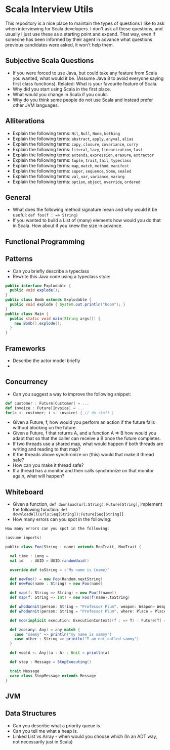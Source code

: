 # Scala Interview Utils

This repository is a nice place to maintain the types of questions I like to ask when interviewing for Scala developers. I don't ask all these questions, and usually I just use these as a starting point and expand. That way, even if someone has been informed by their agent in advance what questions previous candidates were asked, it won't help them.

## Subjective Scala Questions
* If you were forced to use Java, but could take any feature from Scala you wanted, what would it be. (Assume Java 8 to avoid everyone saying first class functions). Related: What is your favourite feature of Scala.
* Why did you start using Scala in the first place.
* What would you change in Scala if you could.
* Why do you think some people do not use Scala and instead prefer other JVM languages.

## Alliterations  
* Explain the following terms: `Nil`, `Null`, `None`, `Nothing`
* Explain the following terms: `abstract`, `apply`, `anyval`, `alias`
* Explain the following terms: `copy`, `closure`, `covariance`, `curry`
* Explain the following terms: `literal`, `lazy`, `linearization`, `last`
* Explain the following terms: `extends`, `expression`, `erasure`, `extractor`
* Explain the following terms: `tuple`, `trait`, `tail`, `typeclass`
* Explain the following terms: `map`, `match`, `method`, `manifest`
* Explain the following terms: `super`, `sequence`, `Some`, `sealed`
* Explain the following terms: `val`, `var`, `variance`, `vararg`
* Explain the following terms: `option`, `object`, `override`, `ordered`

## General
* What does the following method signature mean and why would it be useful: `def foo(f : => String)`
* If you wanted to build a List of (many) elements how would you do that in Scala. How about if you knew the size in advance.

## Functional Programming

## Patterns
* Can you briefly describe a typeclass
* Rewrite this Java code using a typeclass style:
```java
public interface Explodable { 
  public void explode();
}
public class Bomb extends Explodable {
  public void explode { System.out.println("boom"); }
}
public class Main {
  public static void main(String args[]) {
    new Bomb().explode();
  }
}
```

## Frameworks
* Describe the actor model briefly
* 

## Concurrency
* Can you suggest a way to improve the following snippet:
```scala
def customer : Future[Customer] = ...
def invoice : Future[Invoice] = ...
for(c <- customer; i <- invoice) { // do stuff }
```
* Given a Future, f, how would you perform an action if the future fails without blocking on the future.
* Given a Future, f that returns A, and a function A => B how would you adapt that so that the caller can receive a B once the future completes.
* If two threads use a shared map, what would happen if both threads are writing and reading to that map?
* If the threads above synchronize on (this) would that make it thread safe?
* How can you make it thread safe?
* If a thread has a monitor and then calls synchronize on that monitor again, what will happen?

## Whiteboard
* Given a function, `def download(url:String):Future[String]`, implement the following function:
  `def downloadAll(urls:Seq[String]):Future[Seq[String]]`
* How many errors can you spot in the following:
```scala
How many errors can you spot in the following:

(assume imports)

public class Foo(String : name) extends BooTrait, MooTrait {

  val time : Long = _
  val id   : UUID = UUID.randomUuid()

  override def toString = s"My name is {name}"

  def newFoo() = new Foo(Random.nextString)
  def newFoo(name : String) = new Foo(name)

  def map(f: String => String) = new Foo(f(name))
  def map(f: String => Int) = new Foo(f(name).toString)

  def whodunnit(person: String = "Professor Plum", weapon: Weapon= Weapon.Candlestick) = {}
  def whodunnit(person: String = "Professor Plum", where: Place = Place.Study) = {}

  def moo(implicit execution: ExecutionContext)(f : => T) : Future[T] = Future { f }

  def zoo(any: Any) = any match {
    case "sammy" => println("my name is sammy")
    case other : String => println("I am not called sammy")
  }

  def voo[A <: Any](a : A) : Unit = println(a)

  def stop : Message = StopExecuting()

  trait Message
  case class StopMessage extends Message
}
```

## JVM

## Data Structures
* Can you describe what a priority queue is.
* Can you tell me what a heap is.
* Linked List vs Array - when would you choose which (In an ADT way, not necessarily just in Scala)
